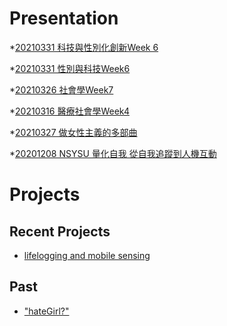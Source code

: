 # Presentation

*[20210331 科技與性別化創新Week 6](https://docs.google.com/presentation/d/e/2PACX-1vTjP8icH6UUIA8jEDQ4amW-yWqf7MamqXTk0ew_7q1frPYgeOHa6bYzXukJN4N6F4q3gWZXIlY8MXMM/pub?start=false&loop=false&delayms=3000)

*[20210331 性別與科技Week6 ](https://docs.google.com/presentation/d/e/2PACX-1vQASI1W4nXYUmbe8XS2qn89IK_UFj3Q_Tkjp8ZvoQZpEnC71JeelZdFknJOOsmhtLL8Fr5kWQvV-OFW/pub?start=false&loop=false&delayms=3000)

*[20210326 社會學Week7]()

*[20210316 醫療社會學Week4]()

*[20210327 做女性主義的多部曲 ]()

*[20201208 NSYSU 量化自我 從自我追蹤到人機互動]()

# Projects

## Recent Projects
* [lifelogging and mobile sensing]()

## Past
* ["hateGirl?"]()

